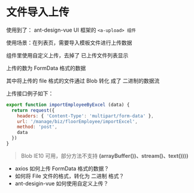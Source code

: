 # 文件导入上传

使用到了： ant-design-vue UI 框架的  `<a-upload> 组件`

使用场景：在列表页，需要导入模板文件进行上传数据

组件里使用自定义上传，去掉了 已上传文件列表显示

上传的数为 FormData 格式的数据

其中将上传的 file 格式的文件通过 Blob 转化 成了 二进制的数据流

上传接口例子如下：

```javascript
export function importEmployeeByExcel (data) {
  return request({
    headers: { 'Content-Type': 'multipart/form-data' },
    url: '/manage/biz/floorEmployee/importExcel',
    method: 'post',
    data
  })
}
```

> Blob IE10 可用，部分方法不支持 **(arrayBuffer())、stream()、text()))\)**

- axios 如何上传 FormData 格式的数据？
- 如何将 File 文件的格式，转化为 二进制 格式？
- ant-desigin-vue 如何使用自定义上传？
